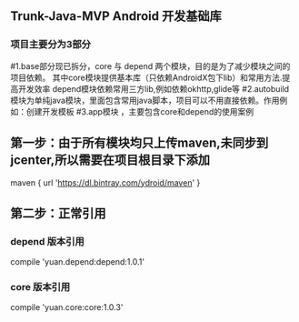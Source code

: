## Trunk-Java-MVP  Android 开发基础库

### 项目主要分为3部分
#1.base部分现已拆分，core 与 depend 两个模块，目的是为了减少模块之间的项目依赖。
其中core模块提供基本库（只依赖AndroidX包下lib）和常用方法.提高开发效率
depend模块依赖常用三方lib,例如依赖okhttp,glide等
#2.autobuild模块为单纯java模块，里面包含常用java脚本，项目可以不用直接依赖。作用例如：创建开发模板
#3.app模块 ，主要包含core和depend的使用案例

## 第一步：由于所有模块均只上传maven,未同步到jcenter,所以需要在项目根目录下添加
maven { url 'https://dl.bintray.com/ydroid/maven' }

## 第二步：正常引用

### depend 版本引用
compile 'yuan.depend:depend:1.0.1'

### core 版本引用
compile 'yuan.core:core:1.0.3'

